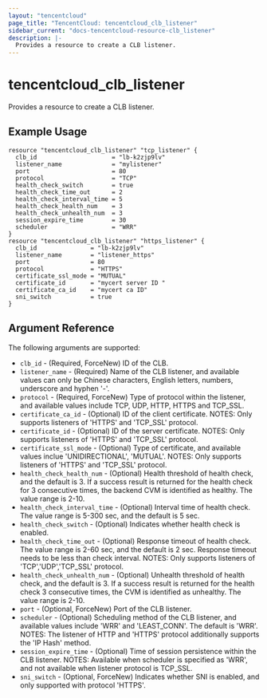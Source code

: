 ```yaml
---
layout: "tencentcloud"
page_title: "TencentCloud: tencentcloud_clb_listener"
sidebar_current: "docs-tencentcloud-resource-clb_listener"
description: |-
  Provides a resource to create a CLB listener.
---
```


# tencentcloud_clb_listener

Provides a resource to create a CLB listener.

## Example Usage

```hcl
resource "tencentcloud_clb_listener" "tcp_listener" {
  clb_id                     = "lb-k2zjp9lv"
  listener_name              = "mylistener"
  port                       = 80
  protocol                   = "TCP"
  health_check_switch        = true
  health_check_time_out      = 2
  health_check_interval_time = 5
  health_check_health_num    = 3
  health_check_unhealth_num  = 3
  session_expire_time        = 30
  scheduler                  = "WRR"
}
resource "tencentcloud_clb_listener" "https_listener" {
  clb_id               = "lb-k2zjp9lv"
  listener_name        = "listener_https"
  port                 = 80
  protocol             = "HTTPS"
  certificate_ssl_mode = "MUTUAL"
  certificate_id       = "mycert server ID "
  certificate_ca_id    = "mycert ca ID"
  sni_switch           = true
}
```

## Argument Reference

The following arguments are supported:

* `clb_id` - (Required, ForceNew) ID of the CLB.
* `listener_name` - (Required) Name of the CLB listener, and available values can only be Chinese characters, English letters, numbers, underscore and hyphen '-'.
* `protocol` - (Required, ForceNew) Type of protocol within the listener, and available values include TCP, UDP, HTTP, HTTPS and TCP_SSL.
* `certificate_ca_id` - (Optional) ID of the client certificate. NOTES: Only supports listeners of 'HTTPS' and 'TCP_SSL' protocol.
* `certificate_id` - (Optional) ID of the server certificate. NOTES: Only supports listeners of 'HTTPS' and 'TCP_SSL' protocol.
* `certificate_ssl_mode` - (Optional) Type of certificate, and available values inclue 'UNIDIRECTIONAL', 'MUTUAL'. NOTES: Only supports listeners of 'HTTPS' and 'TCP_SSL' protocol.
* `health_check_health_num` - (Optional) Health threshold of health check, and the default is 3. If a success result is returned for the health check for 3 consecutive times, the backend CVM is identified as healthy. The value range is 2-10.
* `health_check_interval_time` - (Optional) Interval time of health check. The value range is 5-300 sec, and the default is 5 sec.
* `health_check_switch` - (Optional) Indicates whether health check is enabled.
* `health_check_time_out` - (Optional) Response timeout of health check. The value range is 2-60 sec, and the default is 2 sec. Response timeout needs to be less than check interval. NOTES: Only supports listeners of 'TCP','UDP','TCP_SSL' protocol.
* `health_check_unhealth_num` - (Optional) Unhealth threshold of health check, and the default is 3. If a success result is returned for the health check 3 consecutive times, the CVM is identified as unhealthy. The value range is 2-10.
* `port` - (Optional, ForceNew) Port of the CLB listener.
* `scheduler` - (Optional) Scheduling method of the CLB listener, and available values include 'WRR' and 'LEAST_CONN'. The default is 'WRR'. NOTES: The listener of HTTP and 'HTTPS' protocol additionally supports the 'IP Hash' method.
* `session_expire_time` - (Optional) Time of session persistence within the CLB listener. NOTES: Available when scheduler is specified as 'WRR', and not available when listener protocol is TCP_SSL.
* `sni_switch` - (Optional, ForceNew) Indicates whether SNI is enabled, and only supported with protocol 'HTTPS'.


